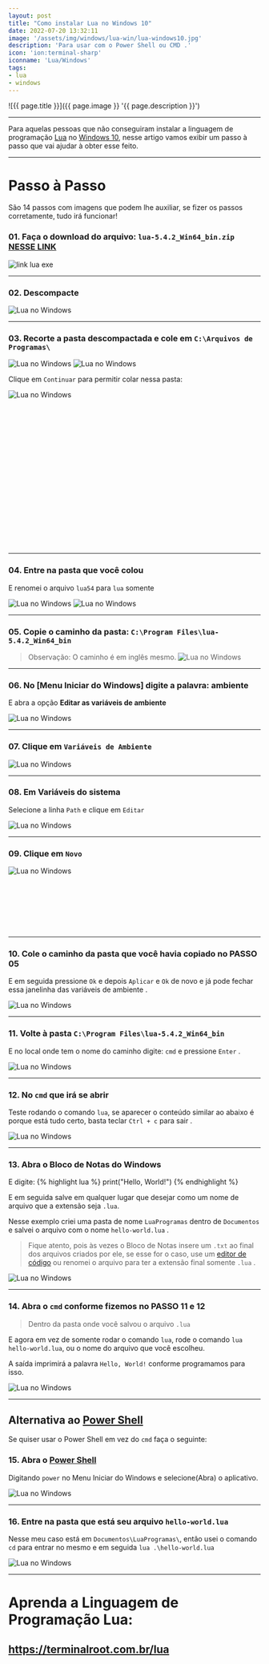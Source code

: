 ```yaml
---
layout: post
title: "Como instalar Lua no Windows 10"
date: 2022-07-20 13:32:11
image: '/assets/img/windows/lua-win/lua-windows10.jpg'
description: 'Para usar com o Power Shell ou CMD .'
icon: 'ion:terminal-sharp'
iconname: 'Lua/Windows'
tags:
- lua
- windows
---
```


![{{ page.title }}]({{ page.image }} '{{ page.description }}')

---

Para aquelas pessoas que não conseguiram instalar a linguagem de programação [Lua](https://terminalroot.com.br/lua) no [Windows 10](https://terminalroot.com.br/tags#windows), nesse artigo vamos exibir um passo à passo que vai ajudar à obter esse feito.

---

# Passo à Passo
São 14 passos com imagens que podem lhe auxiliar, se fizer os passos corretamente, tudo irá funcionar!

### 01. Faça o download do arquivo: `lua-5.4.2_Win64_bin.zip` [NESSE LINK](https://sourceforge.net/projects/luabinaries/files/5.4.2/Tools%20Executables/)
![link lua exe](/assets/img/windows/lua-win/01-lua.png) 

---

### 02. Descompacte
![Lua no Windows](/assets/img/windows/lua-win/02-lua.png) 

---

### 03. Recorte a pasta descompactada e cole em `C:\Arquivos de Programas\`
![Lua no Windows](/assets/img/windows/lua-win/03-lua.png) 
![Lua no Windows](/assets/img/windows/lua-win/04-lua.png) 

Clique em `Continuar` para permitir colar nessa pasta:

![Lua no Windows](/assets/img/windows/lua-win/05-lua.png) 


<!-- SQUARE - GAMES ROOT -->
<script async src="//pagead2.googlesyndication.com/pagead/js/adsbygoogle.js"></script>
<ins class="adsbygoogle"
style="display:inline-block;width:336px;height:280px"
data-ad-client="ca-pub-2838251107855362"
data-ad-slot="5351066970"></ins>
<script>
(adsbygoogle = window.adsbygoogle || []).push({});
</script>

---

### 04. Entre na pasta que você colou
E renomei o arquivo `lua54` para `lua` somente

![Lua no Windows](/assets/img/windows/lua-win/10-lua.png) 
![Lua no Windows](/assets/img/windows/lua-win/11-lua.png) 

---

### 05. Copie o caminho da pasta: `C:\Program Files\lua-5.4.2_Win64_bin`
> Observação: O caminho é em inglês mesmo.
![Lua no Windows](/assets/img/windows/lua-win/12-lua.png) 

---

### 06. No [Menu Iniciar do Windows] digite a palavra: ambiente
E abra a opção **Editar as variáveis de ambiente**

![Lua no Windows](/assets/img/windows/lua-win/06-lua.png) 

---

### 07. Clique em `Variáveis de Ambiente`
![Lua no Windows](/assets/img/windows/lua-win/07-lua.png) 

---

### 08. Em Variáveis do sistema
Selecione a linha `Path` e clique em `Editar`

![Lua no Windows](/assets/img/windows/lua-win/08-lua.png) 

---

### 09. Clique em `Novo`
![Lua no Windows](/assets/img/windows/lua-win/09-lua.png) 


<!-- MINI ADS -->
<script async src="//pagead2.googlesyndication.com/pagead/js/adsbygoogle.js"></script>
<!-- Games Root -->
<ins class="adsbygoogle"
style="display:inline-block;width:730px;height:95px"
data-ad-client="ca-pub-2838251107855362"
data-ad-slot="5351066970"></ins>
<script>
(adsbygoogle = window.adsbygoogle || []).push({});
</script>

---

### 10. Cole o caminho da pasta que você havia copiado no PASSO 05
E em seguida pressione `Ok` e depois `Aplicar` e `Ok` de novo e já pode fechar essa janelinha das variáveis de ambiente .

![Lua no Windows](/assets/img/windows/lua-win/variaveis-de-ambiente-lua.png) 

---

### 11. Volte à pasta `C:\Program Files\lua-5.4.2_Win64_bin`
E no local onde tem o nome do caminho digite: `cmd` e pressione `Enter` .

![Lua no Windows](/assets/img/windows/lua-win/14-lua.png) 

---

### 12. No `cmd` que irá se abrir
Teste rodando o comando `lua`, se aparecer o conteúdo similar ao abaixo é porque está tudo certo, basta teclar `Ctrl + c` para sair .

![Lua no Windows](/assets/img/windows/lua-win/15-lua.png) 

---

### 13. Abra o Bloco de Notas do Windows
E digite:
{% highlight lua %}
print("Hello, World!")
{% endhighlight %}

E em seguida salve em qualquer lugar que desejar como um nome de arquivo que a extensão seja `.lua`.

Nesse exemplo criei uma pasta de nome `LuaProgramas` dentro de `Documentos` e salvei o arquivo com o nome `hello-world.lua` .
> Fique atento, pois às vezes o Bloco de Notas insere um `.txt` ao final dos arquivos criados por ele, se esse for o caso, use um [editor de código](https://terminalroot.com.br/2021/12/os-32-melhores-ides-editores-de-texto-para-cpp.html) ou renomei o arquivo para ter a extensão final somente `.lua` .

![Lua no Windows](/assets/img/windows/lua-win/16-lua.png) 


<!-- RECTANGLE 2 - OnParagragraph -->
<script async src="//pagead2.googlesyndication.com/pagead/js/adsbygoogle.js"></script>
<ins class="adsbygoogle"
style="display:block; text-align:center;"
data-ad-layout="in-article"
data-ad-format="fluid"
data-ad-client="ca-pub-2838251107855362"
data-ad-slot="8549252987"></ins>
<script>
(adsbygoogle = window.adsbygoogle || []).push({});
</script>

---

### 14. Abra o `cmd` conforme fizemos no PASSO 11 e 12 
> Dentro da pasta onde você salvou o arquivo `.lua`

E agora em vez de somente rodar o comando `lua`, rode o comando `lua hello-world.lua`, ou o nome do arquivo que você escolheu.

A saída imprimirá a palavra `Hello, World!` conforme programamos para isso.

![Lua no Windows](/assets/img/windows/lua-win/run-lua.png) 


---

## Alternativa ao [Power Shell](https://terminalroot.com.br/2021/12/como-instalar-powershell-no-ubuntu-e-primeiros-passos.html)
Se quiser usar o Power Shell em vez do `cmd` faça o seguinte:

### 15. Abra o [Power Shell](https://terminalroot.com.br/2021/12/como-instalar-powershell-no-ubuntu-e-primeiros-passos.html)
Digitando `power` no Menu Iniciar do Windows e selecione(Abra) o aplicativo.

![Lua no Windows](/assets/img/windows/lua-win/open-powershell.png) 

---

### 16. Entre na pasta que está seu arquivo `hello-world.lua`
Nesse meu caso está em `Documentos\LuaProgramas\`, então usei o comando `cd` para entrar no mesmo e em seguida `lua .\hello-world.lua`

![Lua no Windows](/assets/img/windows/lua-win/power-shell-lua.png) 


---

# Aprenda a Linguagem de Programação Lua:
## <https://terminalroot.com.br/lua>




